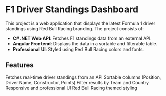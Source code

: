# F1 Driver Standings Dashboard

This project is a web application that displays the latest Formula 1 driver standings using Red Bull Racing branding. The project consists of:

- **C# .NET Web API**: Fetches F1 standings data from an external API.
- **Angular Frontend**: Displays the data in a sortable and filterable table.
- **Professional UI**: Styled using Red Bull Racing colors and fonts.

## Features
Fetches real-time driver standings from an API
Sortable columns (Position, Driver Name, Constructor, Points)
Filter results by Team and Country
Responsive and professional UI
Red Bull Racing themed styling
